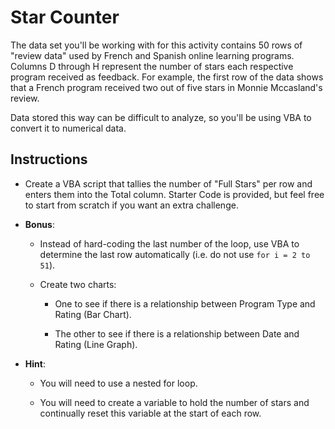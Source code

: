 # Star Counter

The data set you'll be working with for this activity contains 50 rows of "review data" used by French and Spanish online learning programs. Columns D through H represent the number of stars each respective program received as feedback. For example, the first row of the data shows that a French program received two out of five stars in Monnie Mccasland's review.

Data stored this way can be difficult to analyze, so you'll be using VBA to convert it to numerical data.

## Instructions

* Create a VBA script that tallies the number of "Full Stars" per row and enters them into the Total column. Starter Code is provided, but feel free to start from scratch if you want an extra challenge.

* **Bonus**:

  * Instead of hard-coding the last number of the loop, use VBA to determine the last row automatically (i.e. do not use `for i = 2 to 51`).

  * Create two charts: 

    * One to see if there is a relationship between Program Type and Rating (Bar Chart).

    * The other to see if there is a relationship between Date and Rating (Line Graph).

* **Hint**:

  * You will need to use a nested for loop.

  * You will need to create a variable to hold the number of stars and continually reset this variable at the start of each row.


